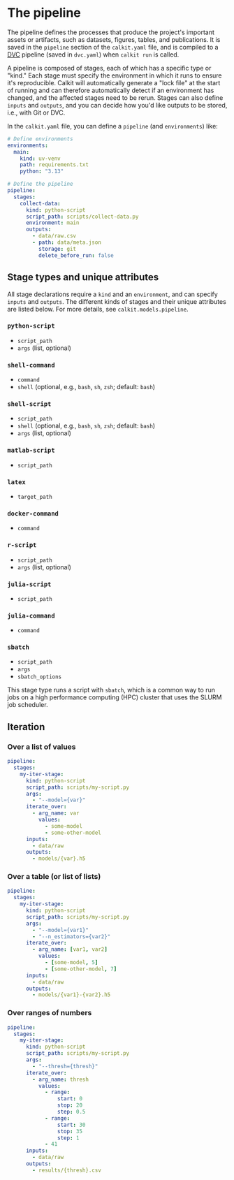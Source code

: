 # The pipeline

The pipeline
defines the processes that produce
the project's important assets or artifacts, such as datasets,
figures, tables, and publications.
It is saved in the `pipeline` section of the `calkit.yaml` file,
and is compiled to a [DVC](https://dvc.org) pipeline (saved in `dvc.yaml`)
when `calkit run` is called.

A pipeline is composed of stages,
each of which has a specific type or "kind."
Each stage must specify the environment in which it runs to ensure it's
reproducible.
Calkit will automatically generate a "lock file" at the start of running
and can therefore automatically detect if an environment has changed,
and the affected stages need to be rerun.
Stages can also define `inputs` and `outputs`,
and you can decide how you'd like outputs to be stored, i.e., with Git or DVC.

In the `calkit.yaml` file, you can define a `pipeline`
(and `environments`) like:

```yaml
# Define environments
environments:
  main:
    kind: uv-venv
    path: requirements.txt
    python: "3.13"

# Define the pipeline
pipeline:
  stages:
    collect-data:
      kind: python-script
      script_path: scripts/collect-data.py
      environment: main
      outputs:
        - data/raw.csv
        - path: data/meta.json
          storage: git
          delete_before_run: false
```

## Stage types and unique attributes

All stage declarations require a `kind` and an `environment`,
and can specify `inputs` and `outputs`.
The different kinds of stages and their unique attributes are listed below.
For more details, see `calkit.models.pipeline`.

### `python-script`

- `script_path`
- `args` (list, optional)

### `shell-command`

- `command`
- `shell` (optional, e.g., `bash`, `sh`, `zsh`; default: `bash`)

### `shell-script`

- `script_path`
- `shell` (optional, e.g., `bash`, `sh`, `zsh`; default: `bash`)
- `args` (list, optional)

### `matlab-script`

- `script_path`

### `latex`

- `target_path`

### `docker-command`

- `command`

### `r-script`

- `script_path`
- `args` (list, optional)

### `julia-script`

- `script_path`

### `julia-command`

- `command`

### `sbatch`

- `script_path`
- `args`
- `sbatch_options`

This stage type runs a script with `sbatch`, which is a common way to run
jobs on a high performance computing (HPC) cluster that uses the SLURM
job scheduler.

## Iteration

### Over a list of values

```yaml
pipeline:
  stages:
    my-iter-stage:
      kind: python-script
      script_path: scripts/my-script.py
      args:
        - "--model={var}"
      iterate_over:
        - arg_name: var
          values:
            - some-model
            - some-other-model
      inputs:
        - data/raw
      outputs:
        - models/{var}.h5
```

### Over a table (or list of lists)

```yaml
pipeline:
  stages:
    my-iter-stage:
      kind: python-script
      script_path: scripts/my-script.py
      args:
        - "--model={var1}"
        - "--n_estimators={var2}"
      iterate_over:
        - arg_name: [var1, var2]
          values:
            - [some-model, 5]
            - [some-other-model, 7]
      inputs:
        - data/raw
      outputs:
        - models/{var1}-{var2}.h5
```

### Over ranges of numbers

```yaml
pipeline:
  stages:
    my-iter-stage:
      kind: python-script
      script_path: scripts/my-script.py
      args:
        - "--thresh={thresh}"
      iterate_over:
        - arg_name: thresh
          values:
            - range:
                start: 0
                stop: 20
                step: 0.5
            - range:
                start: 30
                stop: 35
                step: 1
            - 41
      inputs:
        - data/raw
      outputs:
        - results/{thresh}.csv
```
